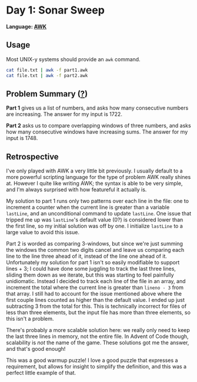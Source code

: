 # Day 1: Sonar Sweep

**Language: [AWK](https://en.wikipedia.org/wiki/AWK)**

## Usage

Most UNIX-y systems should provide an `awk` command.

```bash
cat file.txt | awk -f part1.awk
cat file.txt | awk -f part2.awk
```

## Problem Summary ([?](https://adventofcode.com/2021/day/1))

**Part 1** gives us a list of numbers, and asks how many consecutive numbers are increasing.
The answer for my input is 1722.

**Part 2** asks us to compare overlapping windows of three numbers, and asks how many consecutive windows have increasing sums.
The answer for my input is 1748.


## Retrospective

I've only played with AWK a very little bit previously.
I usually default to a more powerful scripting language for the type of problem AWK really shines at.
However I quite like writing AWK; the syntax is able to be very simple, and I'm always surprised with how featureful it actually is.

My solution to part 1 runs only two patterns over each line in the file: one to increment a counter when the current line is greater than a variable `lastLine`, and an unconditional command to update `lastLine`.
One issue that tripped me up was `lastLine`'s default value (0?) is considered lower than the first line, so my initial solution was off by one.
I initialize `lastLine` to a large value to avoid this issue.

Part 2 is worded as comparing 3-windows, but since we're just summing the windows the common two digits cancel and leave us comparing each line to the line three ahead of it, instead of the line one ahead of it.
Unfortunately my solution for part 1 isn't so easily modifiable to support lines + 3; I could have done some juggling to track the last three lines, sliding them down as we iterate, but this was starting to feel painfully unidiomatic.
Instead I decided to track each line of the file in an array, and increment the total where the current line is greater than `lineno - 3` from that array.
I still had to account for the issue mentioned above where the first couple lines counted as higher than the default value.
I ended up just subtracting 3 from the total for this.
This is technically incorrect for files of less than three elements, but the input file has more than three elements, so this isn't a problem.

There's probably a more scalable solution here: we really only need to keep the last three lines in memory, not the entire file.
In Advent of Code though, scalability is _not_ the name of the game.
These solutions got me the answer, and that's good enough!

This was a good warmup puzzle!
I love a good puzzle that expresses a requirement, but allows for insight to simplify the definition, and this was a perfect little example of that.
